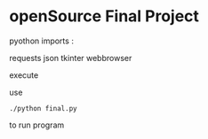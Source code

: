 # openSource Final Project

pyothon imports :

requests
json
tkinter
webbrowser



execute

use
```
./python final.py
```
to run program


